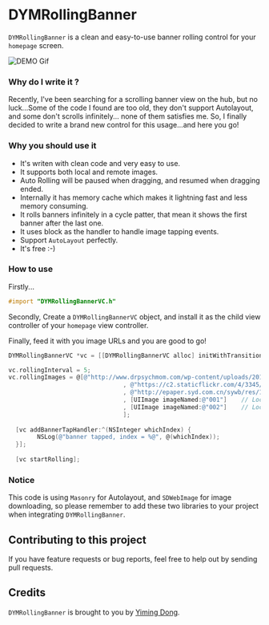 # DYMRollingBanner
`DYMRollingBanner` is a clean and easy-to-use banner rolling control for your `homepage` screen.    

![DEMO Gif](http://cdn.cocimg.com/bbs/attachment/Fid_19/19_88471_6119c1d8323275c.gif)

### Why do I write it ?
Recently, I've been searching for a scrolling banner view on the hub, but no luck...Some of the code I found are too old, they don't support Autolayout, and some don't scrolls infinitely... none of them satisfies me. So,  I finally decided to write a brand new control for this usage...and here you go!

### Why you should use it   

* It's writen with clean code and very easy to use.  
* It supports both local and remote images.    
* Auto Rolling will be paused when dragging, and resumed when dragging ended.    
* Internally it has memory cache which makes it lightning fast and less memory consuming.    
* It rolls banners infinitely in a cycle patter, that mean it shows the first banner after the last one. 
* It uses block as the handler to handle image tapping events.    
* Support `AutoLayout` perfectly.  
* It's free :-) 

 
### How to use    
Firstly...  
```objective-c
#import "DYMRollingBannerVC.h"
```

Secondly, Create a `DYMRollingBannerVC` object, and install it as the child view controller of your `homepage` view controller.   

Finally, feed it with you image URLs and you are good to go!
```objective-c
DYMRollingBannerVC *vc = [[DYMRollingBannerVC alloc] initWithTransitionStyle:UIPageViewControllerTransitionStyleScroll navigationOrientation:UIPageViewControllerNavigationOrientationHorizontal options:nil];

vc.rollingInterval = 5;
vc.rollingImages = @[@"http://www.drpsychmom.com/wp-content/uploads/2014/10/large_4278047231.jpg"
                                , @"https://c2.staticflickr.com/4/3345/5832660048_55f8b0935b.jpg"
                                , @"http://epaper.syd.com.cn/sywb/res/1/20080108/42241199752656275.jpg"
                                , [UIImage imageNamed:@"001"]    // Local Image
                                , [UIImage imageNamed:@"002"]    // Locak Image
                                ];
        
  [vc addBannerTapHandler:^(NSInteger whichIndex) {
        NSLog(@"banner tapped, index = %@", @(whichIndex));
  }];
        
  [vc startRolling];
```

### Notice    
This code is using `Masonry` for Autolayout, and `SDWebImage` for image downloading, so please remember to add these two libraries to your project when integrating `DYMRollingBanner`.    

## Contributing to this project

If you have feature requests or bug reports, feel free to help out by sending pull requests.

## Credits

`DYMRollingBanner` is brought to you by [Yiming Dong](http://www.dongyiming.com). 
